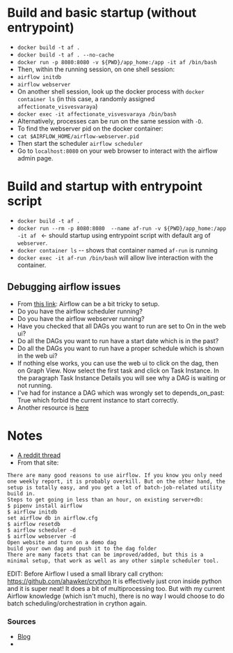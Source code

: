 
# Build and basic startup (without entrypoint)
* `docker build -t af .`
* `docker build -t af . --no-cache`
* `docker run -p 8080:8080 -v ${PWD}/app_home:/app -it af /bin/bash`
* Then, within the running session, on one shell session:
* `airflow initdb`
* `airflow webserver`
* On another shell session, look up the docker process with `docker container ls` (in this case, a randomly assigned `affectionate_visvesvaraya`)
* `docker exec -it affectionate_visvesvaraya /bin/bash`
* Alternatively, processes can be run on the same session with `-D`.
* To find the webserver pid on the docker container: 
* `cat $AIRFLOW_HOME/airflow-webserver.pid`
* Then start the scheduler `airflow scheduler`
* Go to `localhost:8080` on your web browser to interact with the airflow admin page. 

# Build and startup with entrypoint script
* `docker build -t af .`
* `docker run --rm -p 8080:8080  --name af-run -v ${PWD}/app_home:/app -it af ` <- should startup using entrypoint script with default arg of `webserver`. 
* `docker container ls` -- shows that container named `af-run` is running
* `docker exec -it af-run /bin/bash` will allow live interaction with the container. 

## Debugging airflow issues
* From [this link](https://stackoverflow.com/a/49047832): 
Airflow can be a bit tricky to setup.
* Do you have the airflow scheduler running?
* Do you have the airflow webserver running?
* Have you checked that all DAGs you want to run are set to On in the web ui?
* Do all the DAGs you want to run have a start date which is in the past?
* Do all the DAGs you want to run have a proper schedule which is shown in the web ui?
* If nothing else works, you can use the web ui to click on the dag, then on Graph View. Now select the first task and click on Task Instance. In the paragraph Task Instance Details you will see why a DAG is waiting or not running.
* I've had for instance a DAG which was wrongly set to depends_on_past: True which forbid the current instance to start correctly.
* Another resource is [here](https://airflow.apache.org/docs/stable/faq.html#why-isn-t-my-task-getting-scheduled)

# Notes
* [A reddit thread](https://www.reddit.com/r/datascience/comments/dz4fqa/could_i_use_apache_airflow_to_automate_weekly/)
* From that site:
```
There are many good reasons to use airflow. If you know you only need one weekly report, it is probably overkill. But on the other hand, the setup is totally easy, and you get a lot of batch-job-related utility build in.
Steps to get going in less than an hour, on existing server+db:
$ pipenv install airflow
$ airflow initdb
set airflow db in airflow.cfg
$ airflow resetdb
$ airflow scheduler -d
$ airflow webserver -d
Open website and turn on a demo dag
build your own dag and push it to the dag folder
There are many facets that can be improved/added, but this is a minimal setup, that work as well as any other simple scheduler tool.
```
EDIT:
Before Airflow I used a small library call crython: https://github.com/ahawker/crython
It is effectively just cron inside python and it is super neat! It does a bit of multiprocessing too. But with my current Airflow knowledge (which isn't much), there is no way I would choose to do batch scheduling/orchestration in crython again.

### Sources
* [Blog](http://blog.adnansiddiqi.me/getting-started-with-apache-airflow/?utm_source=r_dataengineering_airflow&utm_medium=reddit_dataengineering&utm_campaign=c_r_dataengineering_airflow)
* []()